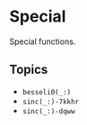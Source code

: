 # Special

Special functions.


## Topics

- ``besseli0(_:)``
- ``sinc(_:)-7kkhr``
- ``sinc(_:)-dqww``
